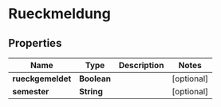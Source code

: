 # Rueckmeldung

## Properties
Name | Type | Description | Notes
------------ | ------------- | ------------- | -------------
**rueckgemeldet** | **Boolean** |  |  [optional]
**semester** | **String** |  |  [optional]
